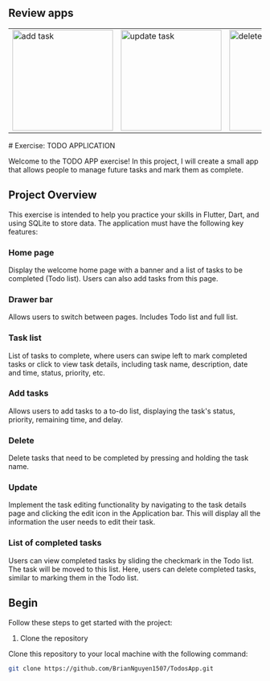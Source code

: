 ## Review apps
<table>
  <tr>
    <td><img src="https://github.com/BrianNguyen1507/TodosApp/blob/main/lib/images/review/add.gif" alt="add task" width="200"></td>
    <td><img src="https://github.com/BrianNguyen1507/TodosApp/blob/main/lib/images/review/update.gif" alt="update task" width="200"></td>
    <td><img src="https://github.com/BrianNguyen1507/TodosApp/blob/main/lib/images/review/delete.gif" alt="delete task" width="200"></td>
    <td><img src="https://github.com/BrianNguyen1507/TodosApp/blob/main/lib/images/review/theme.gif" alt="theme toggle" width="200"></td>
  </tr>
</table>
# Exercise: TODO APPLICATION

Welcome to the TODO APP exercise! In this project, I will create a small app that allows people to manage future tasks and mark them as complete.

## Project Overview

This exercise is intended to help you practice your skills in Flutter, Dart, and using SQLite to store data. The application must have the following key features:

### Home page
Display the welcome home page with a banner and a list of tasks to be completed (Todo list). Users can also add tasks from this page.

### Drawer bar
Allows users to switch between pages. Includes Todo list and full list.

### Task list
List of tasks to complete, where users can swipe left to mark completed tasks or click to view task details, including task name, description, date and time, status, priority, etc.

### Add tasks
Allows users to add tasks to a to-do list, displaying the task's status, priority, remaining time, and delay.

### Delete
Delete tasks that need to be completed by pressing and holding the task name.

### Update
Implement the task editing functionality by navigating to the task details page and clicking the edit icon in the Application bar. This will display all the information the user needs to edit their task.

### List of completed tasks
Users can view completed tasks by sliding the checkmark in the Todo list. The task will be moved to this list. Here, users can delete completed tasks, similar to marking them in the Todo list.

## Begin
Follow these steps to get started with the project:

1. Clone the repository

Clone this repository to your local machine with the following command:

```bash
git clone https://github.com/BrianNguyen1507/TodosApp.git
